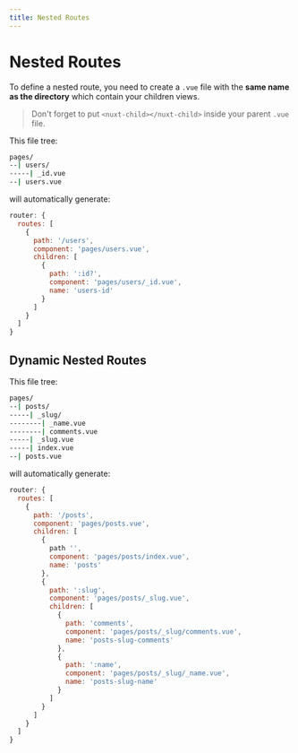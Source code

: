 ```yaml
---
title: Nested Routes
---
```


# Nested Routes

To define a nested route, you need to create a `.vue` file with the **same name as the directory** which contain your children views.
> Don't forget to put `<nuxt-child></nuxt-child>` inside your parent `.vue` file.

This file tree:

```bash
pages/
--| users/
-----| _id.vue
--| users.vue
```

will automatically generate:

```js
router: {
  routes: [
    {
      path: '/users',
      component: 'pages/users.vue',
      children: [
        {
          path: ':id?',
          component: 'pages/users/_id.vue',
          name: 'users-id'
        }
      ]
    }
  ]
}
```

## Dynamic Nested Routes

This file tree:

```bash
pages/
--| posts/
-----| _slug/
--------| _name.vue
--------| comments.vue
-----| _slug.vue
-----| index.vue
--| posts.vue
```

will automatically generate:

```js
router: {
  routes: [
    {
      path: '/posts',
      component: 'pages/posts.vue',
      children: [
        {
          path '',
          component: 'pages/posts/index.vue',
          name: 'posts'
        },
        {
          path: ':slug',
          component: 'pages/posts/_slug.vue',
          children: [
            {
              path: 'comments',
              component: 'pages/posts/_slug/comments.vue',
              name: 'posts-slug-comments'
            },
            {
              path: ':name',
              component: 'pages/posts/_slug/_name.vue',
              name: 'posts-slug-name'
            }
          ]
        }
      ]
    }
  ]
}
```
